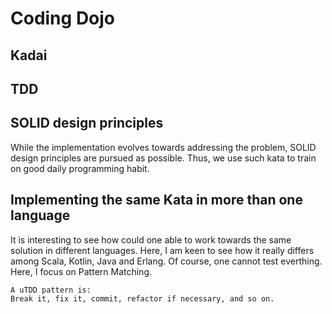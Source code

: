 # Coding Dojo
## Kadai 
## TDD
## SOLID design principles
While the implementation evolves towards addressing the problem, SOLID design principles are pursued as possible. Thus, we use such kata to train on good daily programming habit.

## Implementing the same Kata in more than one language
It is interesting to see how could one able to work towards the same solution in different languages. Here, I am keen to see how it really differs among Scala, Kotlin, Java and Erlang. Of course, one cannot test everthing. Here, I focus on Pattern Matching. 

``` 
A uTDD pattern is:
Break it, fix it, commit, refactor if necessary, and so on.
```
